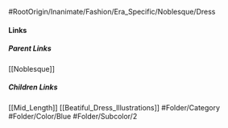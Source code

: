 #RootOrigin/Inanimate/Fashion/Era_Specific/Noblesque/Dress
#### Links
##### Parent Links
[[Noblesque]]
##### Children Links
[[Mid_Length]]
[[Beatiful_Dress_Illustrations]]
#Folder/Category
#Folder/Color/Blue
#Folder/Subcolor/2
